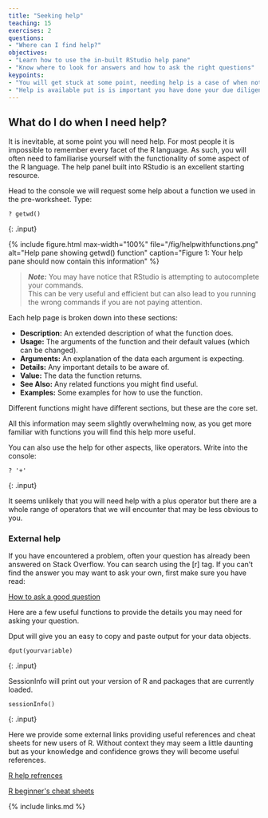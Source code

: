 ```yaml
---
title: "Seeking help"
teaching: 15
exercises: 2
questions:
- "Where can I find help?"
objectives:
- "Learn how to use the in-built RStudio help pane"
- "Know where to look for answers and how to ask the right questions"
keypoints:
- "You will get stuck at some point, needing help is a case of when not if."
- "Help is available put is is important you have done your due diligence and are asking in the correct places in the correct format."
---
```


## What do I do when I need help?

It is inevitable, at some point you will need help. For most people it is impossible to remember every facet of the R language. As such, you will often need to familiarise yourself with the functionality of some aspect of the R language. The help panel built into RStudio is an excellent starting resource.  

Head to the console we will request some help about a function we used in the pre-worksheet. Type:

```
? getwd()
```
{: .input}

{% include figure.html max-width="100%" file="/fig/helpwithfunctions.png" 
alt="Help pane showing getwd() function" caption="Figure 1: Your help pane should now contain this information" %}
  
>***Note:*** You may have notice that RStudio is attempting to autocomplete your commands.  
> This can be very useful and efficient but can also lead to you running the wrong commands if you are not paying attention.  

Each help page is broken down into these sections:  
* **Description:** An extended description of what the function does.
* **Usage:** The arguments of the function and their default values (which can be changed).
* **Arguments:** An explanation of the data each argument is expecting.
* **Details:** Any important details to be aware of.
* **Value:** The data the function returns.
* **See Also:** Any related functions you might find useful.
* **Examples:** Some examples for how to use the function.  

Different functions might have different sections, but these are the core set.  

All this information may seem slightly overwhelming now, as you get more familiar with functions you will find this help more useful.

You can also use the help for other aspects, like operators. Write into the console:

```
? '+'
```
{: .input}

It seems unlikely that you will need help with a plus operator but there are a whole range of operators that we will encounter that may be less obvious to you.

### External help

If you have encountered a problem, often your question has already been answered on Stack Overflow. You can search using the [r] tag. If you can’t find the answer you may want to ask your own, first make sure you have read:

[How to ask a good question](https://www.stackoverflow.com/help/how-to-ask)

Here are a few useful functions to provide the details you may need for asking your question.  

Dput will give you an easy to copy and paste output for your data objects.
```
dput(yourvariable)
```
{: .input}

SessionInfo will print out your version of R and packages that are currently loaded. 
```
sessionInfo() 
```
{: .input}


Here we provide some external links providing useful references and cheat sheets for new users of R. Without context they may seem a little daunting but as your knowledge and confidence grows they will become useful references.

[R help refrences](https://www.statmethods.net/)  

[R beginner's cheat sheets](https://www.datacamp.com/cheat-sheet/getting-started-r)


{% include links.md %}
